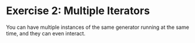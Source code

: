 Exercise 2: Multiple Iterators
======================================
You can have multiple instances of the same generator running at the same time, and they can even interact.
